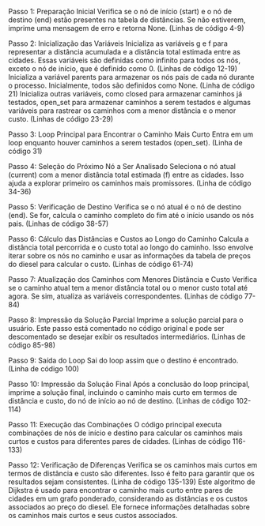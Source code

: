 Passo 1: Preparação Inicial
Verifica se o nó de início (start) e o nó de destino (end) estão presentes na tabela de distâncias. Se não estiverem, imprime uma mensagem de erro e retorna None. (Linhas de código 4-9)


Passo 2: Inicialização das Variáveis
Inicializa as variáveis g e f para representar a distância acumulada e a distância total estimada entre as cidades. Essas variáveis são definidas como infinito para todos os nós, exceto o nó de início, que é definido como 0. (Linhas de código 12-19)
Inicializa a variável parents para armazenar os nós pais de cada nó durante o processo. Inicialmente, todos são definidos como None. (Linha de código 21)
Inicializa outras variáveis, como closed para armazenar caminhos já testados, open_set para armazenar caminhos a serem testados e algumas variáveis para rastrear os caminhos com a menor distância e o menor custo. (Linhas de código 23-29)


Passo 3: Loop Principal para Encontrar o Caminho Mais Curto
Entra em um loop enquanto houver caminhos a serem testados (open_set). (Linha de código 31)


Passo 4: Seleção do Próximo Nó a Ser Analisado
Seleciona o nó atual (current) com a menor distância total estimada (f) entre as cidades. Isso ajuda a explorar primeiro os caminhos mais promissores. (Linha de código 34-36)


Passo 5: Verificação de Destino
Verifica se o nó atual é o nó de destino (end). Se for, calcula o caminho completo do fim até o início usando os nós pais. (Linhas de código 38-57)


Passo 6: Cálculo das Distâncias e Custos ao Longo do Caminho
Calcula a distância total percorrida e o custo total ao longo do caminho. Isso envolve iterar sobre os nós no caminho e usar as informações da tabela de preços do diesel para calcular o custo. (Linhas de código 61-74)


Passo 7: Atualização dos Caminhos com Menores Distância e Custo
Verifica se o caminho atual tem a menor distância total ou o menor custo total até agora. Se sim, atualiza as variáveis correspondentes. (Linhas de código 77-84)


Passo 8: Impressão da Solução Parcial
Imprime a solução parcial para o usuário. Este passo está comentado no código original e pode ser descomentado se desejar exibir os resultados intermediários. (Linhas de código 85-98)


Passo 9: Saída do Loop
Sai do loop assim que o destino é encontrado. (Linha de código 100)


Passo 10: Impressão da Solução Final
Após a conclusão do loop principal, imprime a solução final, incluindo o caminho mais curto em termos de distância e custo, do nó de início ao nó de destino. (Linhas de código 102-114)


Passo 11: Execução das Combinações
O código principal executa combinações de nós de início e destino para calcular os caminhos mais curtos e custos para diferentes pares de cidades. (Linhas de código 116-133)


Passo 12: Verificação de Diferenças
Verifica se os caminhos mais curtos em termos de distância e custo são diferentes. Isso é feito para garantir que os resultados sejam consistentes. (Linha de código 135-139)
Este algoritmo de Dijkstra é usado para encontrar o caminho mais curto entre pares de cidades em um grafo ponderado, considerando as distâncias e os custos associados ao preço do diesel. Ele fornece informações detalhadas sobre os caminhos mais curtos e seus custos associados.